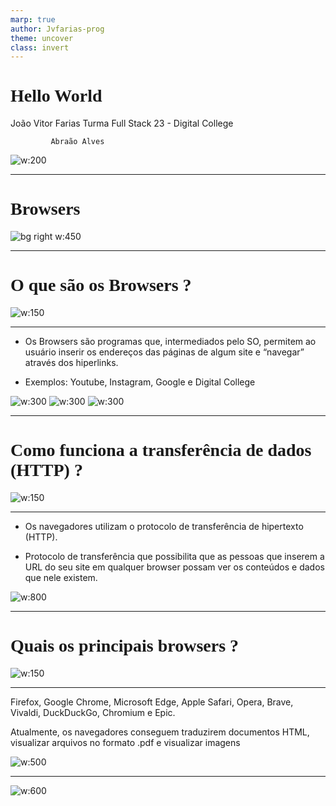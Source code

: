```yaml
---
marp: true
author: Jvfarias-prog
theme: uncover
class: invert
---
```


<style>
    :root {
        --color-background: #161c30;
        --color-foreground: #FFFFFF;
    }
    h1 {
        font-family: Poppins;
    }
</style>



<!--1º slide-->
# Hello World
João Vitor Farias
Turma Full Stack 23 - Digital College

             Abraão Alves
![w:200](https://digitalcollege.com.br/wp-content/uploads/2022/05/logo-digital.png)

---

# <!--fit--> Browsers
![bg right w:450](https://apktechbox.com/wp-content/uploads/2023/02/5-Top-Browsers-In-2023.webp)

---
<!--_color: #FF336D-->
# O que são os Browsers ? 
![w:150](https://images.emojiterra.com/google/noto-emoji/unicode-15/animated/1f914.gif)


---
<!-- -Desde que a conexão com a internet esteja estabelecida.
     -Um dos programas mais importantes de qualquer máquina do mundo.
-->
- Os Browsers são programas que, intermediados pelo SO, permitem ao usuário inserir os endereços das páginas de algum site e “navegar” através dos
hiperlinks.

- Exemplos: Youtube, Instagram, Google e Digital College

![w:300](https://www.wikihow.com/images_en/thumb/4/47/Download-YouTube-Video-Subtitles-Step-1-Version-4.jpg/v4-460px-Download-YouTube-Video-Subtitles-Step-1-Version-4.jpg) ![w:300](https://www.hardware.com.br/wp-content/uploads/static/wp/2022/10/25/google-chrome-24180634863481.jpg) ![w:300](https://www.wikihow.com/images_en/thumb/4/4c/Find-Someone-on-Instagram-Without-an-Account-Step-3.jpg/v4-460px-Find-Someone-on-Instagram-Without-an-Account-Step-3.jpg)


---
<!--_color: #FF336D-->
# Como funciona a transferência de dados (HTTP) ? 
![w:150](https://images.emojiterra.com/google/noto-emoji/unicode-15/animated/1f914.gif)

---
<!-- -  A sigla vem do inglês Hypertext Transfer Protocol.
    - Esse sistema é a base da comunicação que existe em toda a Internet em que os sites e conteúdos que tragam hiperlinks possam ser encontrados mais facilmente pelo público por meio de um clique do mouse ou um toque na tela.
    - Qualquer servidor que você escolha para hospedar o site da sua empresa tem um programa projetado para receber solicitações HTTP. Portanto, o navegador que você usa é um cliente HTTP que envia solicitações constantemente ao seu servidor.

     - Assim, quando um usuário acessa ou digita a URL do seu site, o navegador cria uma solicitação HTTP na web e a envia ao endereço de IP indicado pela URL.

     - Dessa forma, o servidor recebe essa solicitação e envia os arquivos associados que, nada mais são, do que os sites que acessamos na Internet.

-->
- Os navegadores utilizam o protocolo de
transferência de hipertexto (HTTP). 

- Protocolo de transferência que possibilita que as pessoas que inserem a URL do seu site em qualquer browser possam ver os conteúdos e dados que nele existem. 

![w:800](https://blog.mozilla.org/security/files/2020/11/upgrade-v4-1.gif)

---
<!--_color: #FF336D-->
# Quais os principais browsers ? 
![w:150](https://images.emojiterra.com/google/noto-emoji/unicode-15/animated/1f914.gif)

---

<!-- modernos conseguem, além de traduzirem os
documentos HTML, visualizar arquivos no
formato .pdf, visualizar imagens -->
Firefox, Google Chrome, Microsoft Edge,
Apple Safari, Opera, Brave, Vivaldi, DuckDuckGo,
Chromium e Epic. 

Atualmente, os navegadores conseguem traduzirem 
documentos HTML, visualizar arquivos no formato .pdf e visualizar imagens


![w:500](https://geek360.com.br/wp-content/uploads/2019/03/melhores-navegadores-.png)

---
<!--_color: #11599E-->
<!--_backgroundColor: #81c1fe-->
![w:600](https://media4.giphy.com/media/8buM8ZQ9naxQptpCmM/giphy.gif)